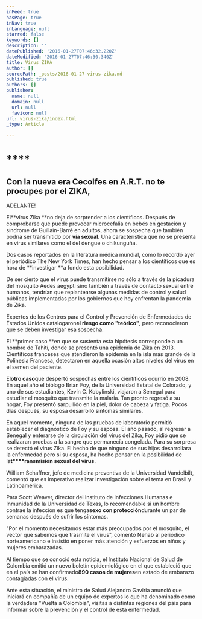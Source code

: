 ```yaml
---
inFeed: true
hasPage: true
inNav: true
inLanguage: null
starred: false
keywords: []
description: ''
datePublished: '2016-01-27T07:46:32.220Z'
dateModified: '2016-01-27T07:46:30.340Z'
title: Virus ZIKA
author: []
sourcePath: _posts/2016-01-27-virus-zika.md
published: true
authors: []
publisher:
  name: null
  domain: null
  url: null
  favicon: null
url: virus-zika/index.html
_type: Article

---
```

# ****

## Con la nueva era Cecolfes en A.R.T. no te procupes por el ZIKA,
ADELANTE!

El**virus Zika **no deja de sorprender a los científicos. Después de comprobarse que puede provocar microcefalia en bebés en gestación y síndrome de Guillain-Barré en adultos, ahora se sospecha que también podría ser transmitido por **vía sexual**. Una característica que no se presenta en virus similares como el del dengue o chikunguña.

Dos casos reportados en la literatura médica mundial, como lo recordó ayer el periódico The New York Times, han hecho pensar a los científicos que es hora de **investigar **a fondo esta posibilidad.

De ser cierto que el virus puede transmitirse no sólo a través de la picadura del mosquito Aedes aegypti sino también a través de contacto sexual entre humanos, tendrían que replantearse algunas medidas de control y salud públicas implementadas por los gobiernos que hoy enfrentan la pandemia de Zika.

Expertos de los Centros para el Control y Prevención de Enfermedades de Estados Unidos catalogaron**el riesgo como "teórico"**, pero reconocieron que se deben investigar esa sospecha.

El **primer caso **en que se sustenta esta hipótesis corresponde a un hombre de Tahití, donde se presentó una epidemia de Zika en 2013\. Científicos franceses que atendieron la epidemia en la isla más grande de la Polinesia Francesa, detectaron en aquella ocasión altos niveles del virus en el semen del paciente.

El**otro caso**que despertó sospechas entre los científicos ocurrió en 2008\. En aquel año el biólogo Brian Foy, de la Universidad Estatal de Colorado, y uno de sus estudiantes, Kevin C. Kobylinski, viajaron a Senegal para estudiar el mosquito que transmite la malaria. Tan pronto regresó a su hogar, Foy presentó sarpullido en la piel, dolor de cabeza y fatiga. Pocos días después, su esposa desarrolló síntomas similares.

En aquel momento, ninguna de las pruebas de laboratorio permitió establecer el diagnóstico de Foy y su esposa. El año pasado, al regresar a Senegal y enterarse de la circulación del virus del Zika, Foy pidió que se realizaran pruebas a la sangre que permanecía congelada. Para su sorpresa se detectó el virus Zika. El hecho de que ninguno de sus hijos desarrollara la enfermedad pero si su esposa, ha hecho pensar en la posibilidad de la**t****ransmisión sexual del virus**.

William Schaffner, jefe de medicina preventiva de la Universidad Vandelbilt, comentó que es imperativo realizar investigación sobre el tema en Brasil y Latinoamérica.

Para Scott Weaver, director del Instituto de Infecciones Humanas e Inmunidad de la Universidad de Texas, lo recomendable si un hombre contrae la infección es que tenga**sexo con protección**durante un par de semanas después de sufrir los síntomas.

"Por el momento necesitamos estar más preocupados por el mosquito, el vector que sabemos que trasmite el virus", comentó Nehab al periódico norteamericano e insistió en poner más atención y esfuerzos en niños y mujeres embarazadas.

Al tiempo que se conoció esta noticia, el Instituto Nacional de Salud de Colombia emitió un nuevo boletín epidemiológico en el que estableció que en el país se han confirmado**890 casos de mujeres**en estado de embarazo contagiadas con el virus.

Ante esta situación, el ministro de Salud Alejandro Gaviria anunció que iniciará en compañía de un equipo de expertos lo que ha denominado como la verdadera "Vuelta a Colombia", visitas a distintas regiones del país para informar sobre la prevención y el control de esta enfermedad.